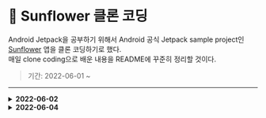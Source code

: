 # 🌻 Sunflower 클론 코딩

Android Jetpack을 공부하기 위해서 Android 공식 Jetpack sample project인  
[Sunflower](https://github.com/android/sunflower) 앱을 클론 코딩하기로 했다.  
매일 clone coding으로 배운 내용을 README에 꾸준히 정리할 것이다.

> 기간: 2022-06-01 ~

---

<details>
  <summary> <b> 2022-06-02 </b> </summary>
  <div markdown="1">
    
### Data binding Setup

```groovy
// build.gradle (:app)

android {
    ...
    buildFeatures {
        dataBinding true
    }
    ...
}
```

```kotlin
// GardenActivity.kt

import androidx.databinding.DataBindingUtil.setContentView

...

override fun onCreate(..) {
    ...
    setContentView<ActivityGardenBinding>(this, R.layout.activity_garden)
}
```
  

### build.gradle Setup

```kotlin
// build.gradle (:project)

buildScript {
    ext {
        // Sdk and tools
        compileSdkVersion = 32
        minSdkVersion = 21
        targetSdkVersion = 30
    
        // App dependencies
        appCompatVersion = '1.4.1'
        ...
    }
}
```

build.gradle 에 ext 변수를 이용하여 한 공간에 버전을 정리해둔다.
  
```kotlin
// build.gradle (:app)

dependencies {
    implementation "androidx.core:core-ktx:$rootProject.ktxVersion"
    ...
}
```
    
### Dagger Hilt

- Dependency Setup

```kotlin
// build.gradle (:project)

buildScript{
    ext {
        ...
        hiltVersion = '2.38.1'
    }

    dependencies {
        classpath "com.google.dagger:hilt-android-gradle-plugin:$hiltVersion"
    }
}
```

```kotlin
// build.gradle (:app)

plugins {
    ...
    id 'kotlin-kapt'
    id 'dagger.hilt.android.plugin'
}

...

dependencies {
    ...
    implementation "com.google.dagger:hilt-android:$rootProject.hiltVersion"
    kapt "com.google.dagger:hilt-android-compiler:$rootProject.hiltVersion"
}
```

- `@HiltAndroidApp` 어노테이션 추가

```kotlin
// MainApplication.kt

import android.app.Application
import dagger.hilt.android.HiltAndroidApp

@HiltAndroidApp
class MainApplication : Application()
```

의존성 주입의 **시작점**을 지정하고 Application의 생명주기를 따르며,

컴파일 단계에서 DI에 필요한 구성요소들을 **초기화**한다.

- `@AndroidEntryPoint` 어노테이션 추가

```kotlin
// GardenActivity.kt

import dagger.hilt.android.AndroidEntryPoint

@AndroidEntryPoint
class GardenActivity : AppCompatActivity() {
    ...
}
```

객체를 주입할 Android 클래스에 `@AndroidEntryPoint` 어노테이션 추가

자동으로 생명주기에 따라 적절한 시점에 Hilt 요소로 인스턴스화 되어 처리됨

<Hilt가 지원하는 Android Class>

- `Application` (`@HiltAndroidApp`)
- `Activity`
- `Fragment`
- `View`
- `Service`
- `BroadcastReceiver`
    
  </div>
</details>

<details>
<summary> <b> 2022-06-04 </b> </summary>
<div markdown="1">
  
### Sunflower 구조

- SPA(Single-Page-Application) 구조
- 하나의 `Activity`와 여러 개의 `Fragment`
- Jetpack Navigation에서 제공하는 `Bottom Navigation`, `Toolbar`사용 x
- `Toolbar + ViewPager2 + TabLayout` in `MainActivity`

## Jetpack Navigation

> Navigation은 Android 애플리케이션 내에서 `대상` 사이를 탐색하는 프레임워크로,  
> 대상이 Fragment, Activity 또는 기타 구성요소로 구현되었는지에 관계없이 일관된 API 제공  
> → 즉, 화면 이동을 쉽고 편리하게 해줌  

```kotlin
// build.gradle (:app)

implementation "androidx.navigation:navigation-fragment-ktx:$rootProject.navigationVersion"
implementation "androidx.navigation:navigation-ui-ktx:$rootProject.navigationVersion"
```

### 구성 요소

1. Navigation graph (xml resource)

각 fragment를 navigation으로 연결해준다.

```xml
// res/navigation/nav_graden.xml

<?xml version="1.0" encoding="utf-8"?>
<navigation xmlns:android="http://schemas.android.com/apk/res/android"
    xmlns:app="http://schemas.android.com/apk/res-auto"
    xmlns:tools="http://schemas.android.com/tools"
    app:startDestination="@id/view_pager_fragment">

    <fragment
        android:id="@+id/view_pager_fragment"
        android:name="com.jaemin.sunflower_clone.HomeViewPagerFragment"
        tools:layout="@layout/fragment_view_pager">

        <action
            android:id="@+id/action_view_pager_fragment_to_plant_detail_fragment"
            app:destination="@id/plant_detail_fragment"/>
    </fragment>

    <fragment
        android:id="@+id/plant_detail_fragment"
        android:name="com.jaemin.sunflower_clone.PlantDetailFragment"
        android:label="@string/plant_details_title"
        tools:layout="@layout/fragment_plant_detail">

        <action
            android:id="@+id/action_plant_detail_fragment_to_gallery_fragment"
            app:destination="@id/gallery_fragment"/>
        <argument
            android:name="plantId"
            app:argType="string"/>
    </fragment>

    <fragment
        android:id="@+id/gallery_fragment"
        android:name="com.jaemin.sunflower_clone.GalleryFragment"
        android:label="@string/plant_details_title"
        tools:layout="@layout/fragment_gallery">
        <argument
            android:name="plantName"
            app:argType="string"/>
    </fragment>

</navigation>
```
  
2. NavHost
- frgment destinations을 전환해주는 역할

```xml
<!-- activity_graden.xml -->

<?xml version="1.0" encoding="utf-8"?>
<layout xmlns:android="http://schemas.android.com/apk/res/android"
    xmlns:app="http://schemas.android.com/apk/res-auto"
    xmlns:tools="http://schemas.android.com/tools">

    <androidx.fragment.app.FragmentContainerView
        android:id="@+id/nav_host"
        android:name="androidx.navigation.fragment.NavHostFragment"
        android:layout_width="match_parent"
        android:layout_height="match_parent"
        app:defaultNavHost="true"
        app:navGraph="@navigation/nav_graden" />

</layout>
```

- `app:navGraph` : NavHostFragment를 탐색 그래프와 연결
- `app:defaultNavHost` : true로 설정 시 NavHostFragment가 시스템 Back 버튼을 가로챔
  
</div>
</details>

